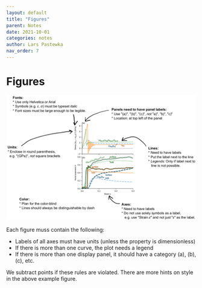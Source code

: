 ```yaml
---
layout: default
title: "Figures"
parent: Notes
date: 2021-10-01
categories: notes
author: Lars Pastewka
nav_order: 7
---
```


# Figures

![img](rules_for_figures.png)

Each figure muss contain the following:
* Labels of all axes must have units (unless the property is dimensionless)
* If there is more than one curve, the plot needs a legend
* If there is more than one display panel, it should have a category (a), (b), (c), etc.

We subtract points if these rules are violated. There are more hints on style in the above example figure.
